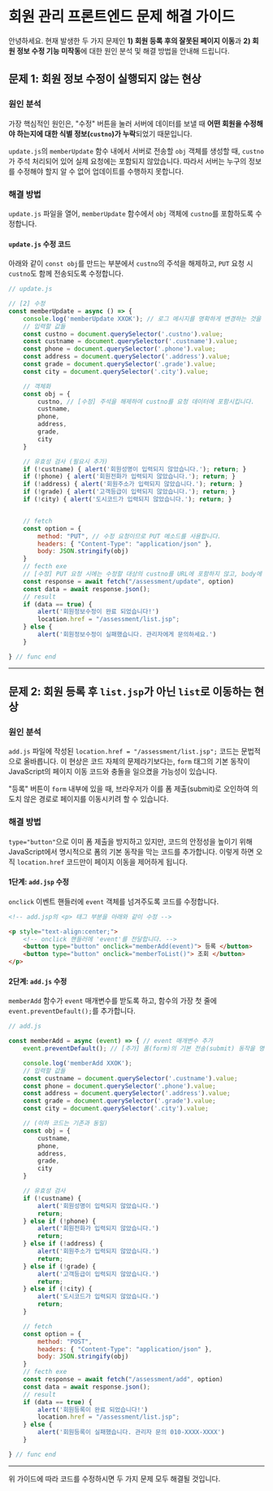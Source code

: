 # 회원 관리 프론트엔드 문제 해결 가이드

안녕하세요. 현재 발생한 두 가지 문제인 **1) 회원 등록 후의 잘못된 페이지 이동**과 **2) 회원 정보 수정 기능 미작동**에 대한 원인 분석 및 해결 방법을 안내해 드립니다.

## 문제 1: 회원 정보 수정이 실행되지 않는 현상

### 원인 분석

가장 핵심적인 원인은, "수정" 버튼을 눌러 서버에 데이터를 보낼 때 **어떤 회원을 수정해야 하는지에 대한 식별 정보(`custno`)가 누락**되었기 때문입니다.

`update.js`의 `memberUpdate` 함수 내에서 서버로 전송할 `obj` 객체를 생성할 때, `custno`가 주석 처리되어 있어 실제 요청에는 포함되지 않았습니다. 따라서 서버는 누구의 정보를 수정해야 할지 알 수 없어 업데이트를 수행하지 못합니다.

### 해결 방법

`update.js` 파일을 열어, `memberUpdate` 함수에서 `obj` 객체에 `custno`를 포함하도록 수정합니다.

#### **`update.js` 수정 코드**

아래와 같이 `const obj`를 만드는 부분에서 `custno`의 주석을 해제하고, `PUT` 요청 시 `custno`도 함께 전송되도록 수정합니다.

```javascript
// update.js

// [2] 수정
const memberUpdate = async () => {
    console.log('memberUpdate XXOK'); // 로그 메시지를 명확하게 변경하는 것을 추천합니다.
    // 입력할 값들
    const custno = document.querySelector('.custno').value;
    const custname = document.querySelector('.custname').value;
    const phone = document.querySelector('.phone').value;
    const address = document.querySelector('.address').value;
    const grade = document.querySelector('.grade').value;
    const city = document.querySelector('.city').value;

    // 객체화
    const obj = {
        custno, // [수정] 주석을 해제하여 custno를 요청 데이터에 포함시킵니다.
        custname,
        phone,
        address,
        grade,
        city
    }

    // 유효성 검사 (필요시 추가)
    if (!custname) { alert('회원성명이 입력되지 않았습니다.'); return; }
    if (!phone) { alert('회원전화가 입력되지 않았습니다.'); return; }
    if (!address) { alert('회원주소가 입력되지 않았습니다.'); return; }
    if (!grade) { alert('고객등급이 입력되지 않았습니다.'); return; }
    if (!city) { alert('도시코드가 입력되지 않았습니다.'); return; }


    // fetch
    const option = {
        method: "PUT", // 수정 요청이므로 PUT 메소드를 사용합니다.
        headers: { "Content-Type": "application/json" },
        body: JSON.stringify(obj)
    }
    // fecth exe
    // [수정] PUT 요청 시에는 수정할 대상의 custno를 URL에 포함하지 않고, body에 담아 보냅니다.
    const response = await fetch("/assessment/update", option) 
    const data = await response.json();
    // result
    if (data == true) {
        alert('회원정보수정이 완료 되었습니다!')
        location.href = "/assessment/list.jsp";
    } else {
        alert('회원정보수정이 실패했습니다. 관리자에게 문의하세요.')
    }

} // func end
```

---

## 문제 2: 회원 등록 후 `list.jsp`가 아닌 `list`로 이동하는 현상

### 원인 분석

`add.js` 파일에 작성된 `location.href = "/assessment/list.jsp";` 코드는 문법적으로 올바릅니다. 이 현상은 코드 자체의 문제라기보다는, `form` 태그의 기본 동작이 JavaScript의 페이지 이동 코드와 충돌을 일으켰을 가능성이 있습니다.

"등록" 버튼이 `form` 내부에 있을 때, 브라우저가 이를 폼 제출(submit)로 오인하여 의도치 않은 경로로 페이지를 이동시키려 할 수 있습니다.

### 해결 방법

`type="button"`으로 이미 폼 제출을 방지하고 있지만, 코드의 안정성을 높이기 위해 JavaScript에서 명시적으로 폼의 기본 동작을 막는 코드를 추가합니다. 이렇게 하면 오직 `location.href` 코드만이 페이지 이동을 제어하게 됩니다.

#### **1단계: `add.jsp` 수정**

`onclick` 이벤트 핸들러에 `event` 객체를 넘겨주도록 코드를 수정합니다.

```html
<!-- add.jsp의 <p> 태그 부분을 아래와 같이 수정 -->

<p style="text-align:center;">
    <!-- onclick 핸들러에 'event'를 전달합니다. -->
    <button type="button" onclick="memberAdd(event)"> 등록 </button>
    <button type="button" onclick="memberToList()"> 조회 </button>
</p>
```

#### **2단계: `add.js` 수정**

`memberAdd` 함수가 `event` 매개변수를 받도록 하고, 함수의 가장 첫 줄에 `event.preventDefault();`를 추가합니다.

```javascript
// add.js

const memberAdd = async (event) => { // event 매개변수 추가
    event.preventDefault(); // [추가] 폼(form)의 기본 전송(submit) 동작을 명시적으로 막습니다.

    console.log('memberAdd XXOK');
    // 입력할 값들
    const custname = document.querySelector('.custname').value;
    const phone = document.querySelector('.phone').value;
    const address = document.querySelector('.address').value;
    const grade = document.querySelector('.grade').value;
    const city = document.querySelector('.city').value;

    // (이하 코드는 기존과 동일)
    const obj = {
        custname,
        phone,
        address,
        grade,
        city
    }

    // 유효성 검사
    if (!custname) {
        alert('회원성명이 입력되지 않았습니다.')
        return;
    } else if (!phone) {
        alert('회원전화가 입력되지 않았습니다.')
        return;
    } else if (!address) {
        alert('회원주소가 입력되지 않았습니다.')
        return;
    } else if (!grade) {
        alert('고객등급이 입력되지 않았습니다.')
        return;
    } else if (!city) {
        alert('도시코드가 입력되지 않았습니다.')
        return;
    }

    // fetch
    const option = {
        method: "POST",
        headers: { "Content-Type": "application/json" },
        body: JSON.stringify(obj)
    }
    // fecth exe
    const response = await fetch("/assessment/add", option)
    const data = await response.json();
    // result
    if (data == true) {
        alert('회원등록이 완료 되었습니다!')
        location.href = "/assessment/list.jsp";
    } else {
        alert('회원등록이 실패했습니다. 관리자 문의 010-XXXX-XXXX')
    }

} // func end
```

---

위 가이드에 따라 코드를 수정하시면 두 가지 문제 모두 해결될 것입니다.